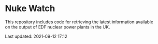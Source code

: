 # Nuke Watch

This repository includes code for retrieving the latest information available on the output of EDF nuclear power plants in the UK.

Last updated: 2021-09-12 17:12